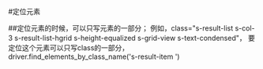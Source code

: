 
#定位元素

##定位元素的时候，可以只写元素的一部分；
例如，class="s-result-list s-col-3 s-result-list-hgrid s-height-equalized s-grid-view s-text-condensed"，
要定位这个元素可以只写class的一部分，driver.find_elements_by_class_name('s-result-item ')

